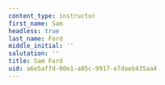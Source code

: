 ```yaml
---
content_type: instructor
first_name: Sam
headless: true
last_name: Ford
middle_initial: ''
salutation: ''
title: Sam Ford
uid: a6e5affd-00e1-a85c-9917-e7daeb435aa4
---
```

